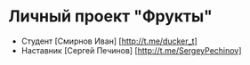 # Личный проект "Фрукты"

* Студент [Смирнов Иван] [http://t.me/ducker_t]
* Наставник [Сергей Печинов] [http://t.me/SergeyPechinov]

